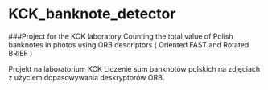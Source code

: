 # KCK_banknote_detector


###Project for the KCK laboratory
Counting the total value of Polish banknotes in photos using ORB descriptors ( Oriented FAST and Rotated BRIEF )


Projekt na laboratorium KCK
Liczenie sum banknotów polskich na zdjęciach z użyciem dopasowywania deskryptorów ORB.


